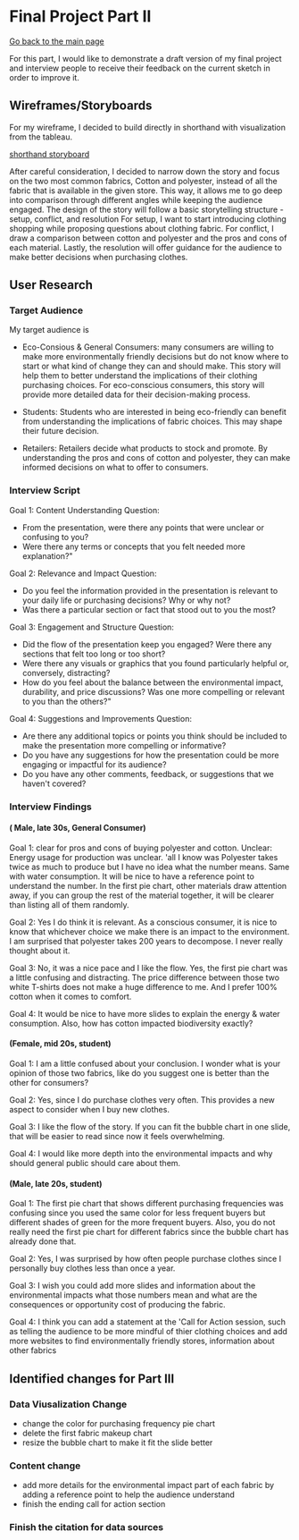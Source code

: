 # Final Project Part II

[Go back to the main page](/README.md)


For this part, I would like to demonstrate a draft version of my final project and interview people to receive their feedback on the current sketch in order to improve it. 

## Wireframes/Storyboards 
For my wireframe, I decided to build directly in shorthand with visualization from the tableau. 


[shorthand storyboard](https://preview.shorthand.com/svyRkkoViol8z3Sp)


After careful consideration, I decided to narrow down the story and focus on the two most common fabrics, Cotton and polyester, instead of all the fabric that is available in the given store. 
This way, it allows me to go deep into comparison through different angles while keeping the audience engaged. 
The design of the story will follow a basic storytelling structure - setup, conflict, and resolution 
For setup, I want to start introducing clothing shopping while proposing questions about clothing fabric. 
For conflict, I draw a comparison between cotton and polyester and the pros and cons of each material. 
Lastly, the resolution will offer guidance for the audience to make better decisions when purchasing clothes. 


## User Research 
### Target Audience 
My target audience is 
- Eco-Consious & General Consumers: many consumers are willing to make more environmentally friendly decisions but do not know where to start or what kind of change they can and should make. This story will help them to better understand the implications of their clothing purchasing choices.
  For eco-conscious consumers, this story will provide more detailed data for their decision-making process.
  
- Students: Students who are interested in being eco-friendly can benefit from understanding the implications of fabric choices. This may shape their future decision. 

- Retailers: Retailers decide what products to stock and promote. By understanding the pros and cons of cotton and polyester, they can make informed decisions on what to offer to consumers.

### Interview Script 

Goal 1: Content Understanding
Question: 
- From the presentation, were there any points that were unclear or confusing to you?
- Were there any terms or concepts that you felt needed more explanation?"

Goal 2: Relevance and Impact
Question: 
- Do you feel the information provided in the presentation is relevant to your daily life or purchasing decisions? Why or why not?
- Was there a particular section or fact that stood out to you the most?

Goal 3: Engagement and Structure
Question:
- Did the flow of the presentation keep you engaged? Were there any sections that felt too long or too short?
- Were there any visuals or graphics that you found particularly helpful or, conversely, distracting?
- How do you feel about the balance between the environmental impact, durability, and price discussions? Was one more compelling or relevant to you than the others?"

Goal 4: Suggestions and Improvements
Question: 
- Are there any additional topics or points you think should be included to make the presentation more compelling or informative?
- Do you have any suggestions for how the presentation could be more engaging or impactful for its audience?
- Do you have any other comments, feedback, or suggestions that we haven't covered?
  
### Interview Findings 
#### ( Male, late 30s, General Consumer) 

Goal 1: clear for pros and cons of buying polyester and cotton. Unclear: Energy usage for production was unclear. 'all I know was Polyester takes twice as much to produce but I have no idea what the number means. Same with water consumption. It will be nice to have a reference point to understand the number. In the first pie chart, other materials draw attention away, if you can group the rest of the material together, it will be clearer than listing all of them randomly. 

Goal 2: Yes I do think it is relevant. As a conscious consumer, it is nice to know that whichever choice we make there is an impact to the environment. I am surprised that polyester takes 200 years to decompose. I never really thought about it. 

Goal 3: No, it was a nice pace and I like the flow. Yes, the first pie chart was a little confusing and distracting. The price difference between those two white T-shirts does not make a huge difference to me. And I prefer 100% cotton when it comes to comfort. 

Goal 4: It would be nice to have more slides to explain the energy & water consumption.  Also, how has cotton impacted biodiversity exactly? 

#### (Female, mid 20s, student) 
Goal 1: I am a little confused about your conclusion. I wonder what is your opinion of those two fabrics, like do you suggest one is better than the other for consumers? 

Goal 2: Yes, since I do purchase clothes very often. This provides a new aspect to consider when I buy new clothes. 

Goal 3: I like the flow of the story. If you can fit the bubble chart in one slide, that will be easier to read since now it feels overwhelming. 

Goal 4: I would like more depth into the environmental impacts and why should general public should care about them. 

#### (Male, late 20s, student) 

Goal 1: The first pie chart that shows different purchasing frequencies was confusing since you used the same color for less frequent buyers but different shades of green for the more frequent buyers. 
Also, you do not really need the first pie chart for different fabrics since the bubble chart has already done that. 

Goal 2: Yes, I was surprised by how often people purchase clothes since I personally buy clothes less than once a year. 

Goal 3: I wish you could add more slides and information about the environmental impacts what those numbers mean and what are the consequences or opportunity cost of producing the fabric. 

Goal 4: I think  you can add a statement at the 'Call for Action session, such as telling the audience to be more mindful of thier clothing choices and add more websites to find environmentally friendly stores, information about other fabrics 

## Identified changes for Part III 
### Data Viusalization Change 
  - change the color for purchasing frequency pie chart
  - delete the first fabric makeup chart
  - resize the bubble chart to make it fit the slide better
### Content change 
  - add more details for the environmental impact part of each fabric by adding a reference point to help the audience understand
  - finish the ending call for action section
### Finish the citation for data sources
